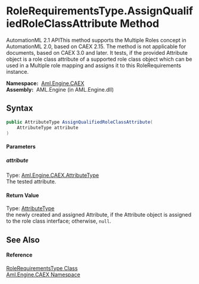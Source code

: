 RoleRequirementsType.AssignQualifiedRoleClassAttribute Method
=============================================================
AutomationML 2.1 APIThis method supports the Multiple Roles concept in AutomationML 2.0, based on CAEX 2.15. The method is not applicable for documents, based on CAEX 3.0 and later. It tests, if the provided Attribute object is a role class attribute of a supported role class object which can be used in a Multiple role mapping and assigns it to this RoleRequirements instance.

  **Namespace:**  [Aml.Engine.CAEX][1]  
  **Assembly:**  AML.Engine (in AML.Engine.dll)

Syntax
------

```csharp
public AttributeType AssignQualifiedRoleClassAttribute(
	AttributeType attribute
)
```

#### Parameters

##### *attribute*
Type: [Aml.Engine.CAEX.AttributeType][2]  
The tested attribute.

#### Return Value
Type: [AttributeType][2]  
 the newly created and assigned Attribute, if the Attribute object is assigned to the role class interface; otherwise, `null`. 

See Also
--------

#### Reference
[RoleRequirementsType Class][3]  
[Aml.Engine.CAEX Namespace][1]  

[1]: ../README.md
[2]: ../AttributeType/README.md
[3]: README.md
[4]: https://www.automationml.org
[5]: ../../icons/logoShade.png
